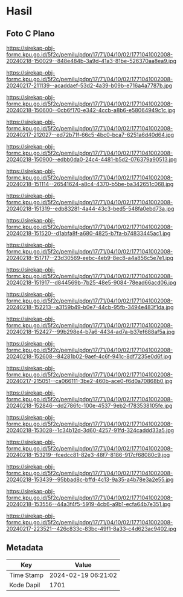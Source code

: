 # Hasil

## Foto C Plano

https://sirekap-obj-formc.kpu.go.id/5f2c/pemilu/pdpr/17/71/04/10/02/1771041002008-20240218-150029--848e484b-3a9d-41a3-81be-526370aa8ea9.jpg

https://sirekap-obj-formc.kpu.go.id/5f2c/pemilu/pdpr/17/71/04/10/02/1771041002008-20240217-211139--acaddaef-53d2-4a39-b09b-e716a4a7787b.jpg

https://sirekap-obj-formc.kpu.go.id/5f2c/pemilu/pdpr/17/71/04/10/02/1771041002008-20240218-150600--0cb6f170-e342-4ccb-a8b6-e58064949c1c.jpg

https://sirekap-obj-formc.kpu.go.id/5f2c/pemilu/pdpr/17/71/04/10/02/1771041002008-20240217-212027--ed72b71f-66c5-4bc0-bca7-6251a6d40d64.jpg

https://sirekap-obj-formc.kpu.go.id/5f2c/pemilu/pdpr/17/71/04/10/02/1771041002008-20240218-150900--edbb0da0-24c4-4481-b5d2-076379a90513.jpg

https://sirekap-obj-formc.kpu.go.id/5f2c/pemilu/pdpr/17/71/04/10/02/1771041002008-20240218-151114--26541624-a8c4-4370-b5be-ba342651c068.jpg

https://sirekap-obj-formc.kpu.go.id/5f2c/pemilu/pdpr/17/71/04/10/02/1771041002008-20240218-151319--edb83281-4a44-43c3-bed5-548fa0ebd73a.jpg

https://sirekap-obj-formc.kpu.go.id/5f2c/pemilu/pdpr/17/71/04/10/02/1771041002008-20240218-151520--d1abfa8f-a680-4825-b7fa-b74833445ac1.jpg

https://sirekap-obj-formc.kpu.go.id/5f2c/pemilu/pdpr/17/71/04/10/02/1771041002008-20240218-151717--23d30569-eebc-4eb9-8ec8-a4a856c5e7e1.jpg

https://sirekap-obj-formc.kpu.go.id/5f2c/pemilu/pdpr/17/71/04/10/02/1771041002008-20240218-151917--d844569b-7b25-48e5-9084-78ead66acd06.jpg

https://sirekap-obj-formc.kpu.go.id/5f2c/pemilu/pdpr/17/71/04/10/02/1771041002008-20240218-152213--a3159b49-b0e7-44cb-95fb-3494e483f1da.jpg

https://sirekap-obj-formc.kpu.go.id/5f2c/pemilu/pdpr/17/71/04/10/02/1771041002008-20240218-152427--99b298e4-b7a6-4434-ad7a-b37ef688af5a.jpg

https://sirekap-obj-formc.kpu.go.id/5f2c/pemilu/pdpr/17/71/04/10/02/1771041002008-20240218-152608--84281b02-9aef-4c6f-941c-8df7235e0d6f.jpg

https://sirekap-obj-formc.kpu.go.id/5f2c/pemilu/pdpr/17/71/04/10/02/1771041002008-20240217-215051--ca066111-3be2-460b-ace0-f6d0a70868b0.jpg

https://sirekap-obj-formc.kpu.go.id/5f2c/pemilu/pdpr/17/71/04/10/02/1771041002008-20240218-152846--dd2786fc-100e-4537-9eb2-f783538105fe.jpg

https://sirekap-obj-formc.kpu.go.id/5f2c/pemilu/pdpr/17/71/04/10/02/1771041002008-20240218-153028--1c34b12d-3d60-4257-91fd-324caddd33a5.jpg

https://sirekap-obj-formc.kpu.go.id/5f2c/pemilu/pdpr/17/71/04/10/02/1771041002008-20240218-153219--fcedcc81-82e3-48f7-8186-917cf68080c9.jpg

https://sirekap-obj-formc.kpu.go.id/5f2c/pemilu/pdpr/17/71/04/10/02/1771041002008-20240218-153439--95bbad8c-bffd-4c13-9a35-a4b78e3a2e55.jpg

https://sirekap-obj-formc.kpu.go.id/5f2c/pemilu/pdpr/17/71/04/10/02/1771041002008-20240218-153556--44a3f4f5-5919-4cb6-a9b1-ecfa64b7e351.jpg

https://sirekap-obj-formc.kpu.go.id/5f2c/pemilu/pdpr/17/71/04/10/02/1771041002008-20240217-223521--426c833c-83bc-49f1-8a33-c4d623ac9402.jpg


## Metadata

| Key        | Value               |
| ---------- | ------------------- |
| Time Stamp | 2024-02-19 06:21:02 |
| Kode Dapil | 1701                |



